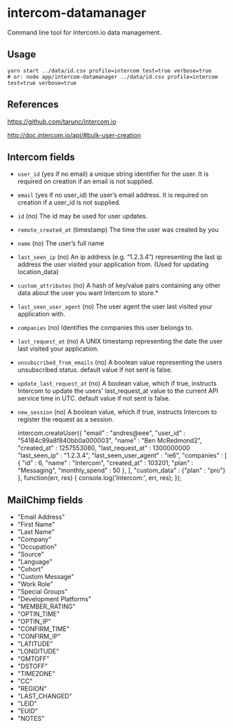 # intercom-datamanager

Command line tool for Intercom.io data management.

## Usage

	yarn start ../data/id.csv profile=intercom test=true verbose=true
	# or: node app/intercom-datamanager ../data/id.csv profile=intercom test=true verbose=true

## References

https://github.com/tarunc/intercom.io

http://doc.intercom.io/api/#bulk-user-creation

## Intercom fields

* `user_id`	(yes if no email)	a unique string identifier for the user. It is required on creation if an email is not supplied.
* `email`	(yes if no user_id)	the user’s email address. It is required on creation if a user_id is not supplied.
* `id`	(no)	The id may be used for user updates.
* `remote_created_at`	(timestamp)	The time the user was created by you
* `name`	(no)	The user’s full name
* `last_seen_ip`	(no)	An ip address (e.g. “1.2.3.4”) representing the last ip address the user visited your application from. (Used for updating location_data)
* `custom_attributes`	(no)	A hash of key/value pairs containing any other data about the user you want Intercom to store.*
* `last_seen_user_agent`	(no)	The user agent the user last visited your application with.
* `companies`	(no)	Identifies the companies this user belongs to.
* `last_request_at`	(no)	A UNIX timestamp representing the date the user last visited your application.
* `unsubscribed_from_emails`	(no)	A boolean value representing the users unsubscribed status. default value if not sent is false.
* `update_last_request_at`	(no)	A boolean value, which if true, instructs Intercom to update the users' last_request_at value to the current API service time in UTC. default value if not sent is false.
* `new_session`	(no)	A boolean value, which if true, instructs Intercom to register the request as a session.

	intercom.createUser({
		"email" : "andres@eee",
		"user_id" : "54184c99a8f840bb0a000003",
		"name" : "Ben McRedmond2",
		"created_at" : 1257553080,
		"last_request_at" : 1300000000
		"last_seen_ip" : "1.2.3.4",
		"last_seen_user_agent" : "ie6",
		"companies" : [
			{
				"id" : 6,
				"name" : "Intercom",
				"created_at" : 103201,
				"plan" : "Messaging",
				"monthly_spend" : 50
			},
		],
		"custom_data" : {"plan" : "pro"}
	}, function(err, res) {
		console.log('Intercom:', err, res);
	});

## MailChimp fields

* "Email Address"
* "First Name"
* "Last Name"
* "Company"
* "Occupation"
* "Source"
* "Language"
* "Cohort"
* "Custom Message"
* "Work Role"
* "Special Groups"
* "Development Platforms"
* "MEMBER_RATING"
* "OPTIN_TIME"
* "OPTIN_IP"
* "CONFIRM_TIME"
* "CONFIRM_IP"
* "LATITUDE"
* "LONGITUDE"
* "GMTOFF"
* "DSTOFF"
* "TIMEZONE"
* "CC"
* "REGION"
* "LAST_CHANGED"
* "LEID"
* "EUID"
* "NOTES"
